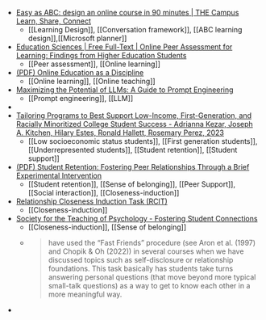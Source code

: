 - [Easy as ABC: design an online course in 90 minutes | THE Campus Learn, Share, Connect](https://www.timeshighereducation.com/campus/easy-abc-design-online-course-90-minutes)
	- [[Learning Design]], [[Conversation framework]], [[ABC learning design]],[[Microsoft planner]]
- [Education Sciences | Free Full-Text | Online Peer Assessment for Learning: Findings from Higher Education Students](https://www.mdpi.com/2227-7102/13/3/253)
	- [[Peer assessment]], [[Online learning]]
- [(PDF) Online Education as a Discipline](https://www.researchgate.net/publication/353073973_Online_Education_as_a_Discipline)
	- [[Online learning]], [[Online teaching]]
- [Maximizing the Potential of LLMs: A Guide to Prompt Engineering](https://www.ruxu.dev/articles/ai/maximizing-the-potential-of-llms/)
	- [[Prompt engineering]], [[LLM]]
-
- [Tailoring Programs to Best Support Low-Income, First-Generation, and Racially Minoritized College Student Success - Adrianna Kezar, Joseph A. Kitchen, Hilary Estes, Ronald Hallett, Rosemary Perez, 2023](https://journals.sagepub.com/doi/abs/10.1177/1521025120971580)
	- [[Low socioeconomic status students]], [[First generation students]], [[Underrepresented students]], [[Student retention]], [[Student support]]
- [(PDF) Student Retention: Fostering Peer Relationships Through a Brief Experimental Intervention](https://www.researchgate.net/publication/344790140_Student_Retention_Fostering_Peer_Relationships_Through_a_Brief_Experimental_Intervention)
	- [[Student retention]], [[Sense of belonging]], [[Peer Support]], [[Social interaction]], [[Closeness-induction]]
- [Relationship Closeness Induction Task (RCIT)](https://psychology.uga.edu/sites/default/files/RCITarticle1999.pdf)
	- [[Closeness-induction]]
- [Society for the Teaching of Psychology - Fostering Student Connections](https://teachpsych.org/ECP-Corner/13084773)
	- [[Closeness-induction]], [[Sense of belonging]]
	- >have used the “Fast Friends” procedure (see Aron et al. (1997) and Chopik & Oh (2022)) in several courses when we have discussed topics such as self-disclosure or relationship foundations. This task basically has students take turns answering personal questions (that move beyond more typical small-talk questions)  as a way to get to know each other in a more meaningful way.
-